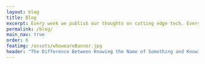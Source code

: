 ```yaml
---
layout: blog
title: Blog
excerpt: Every week we publish our thoughts on cutting edge tech. Everything from the latest industry trends to our personal design philosophy can be found in our blog.
permalink: /blog/
main_nav: true
order: 6
featimg: /assets/whoweareBanner.jpg
header: "The Difference Between Knowing the Name of Something and Knowing Something"
---
```

